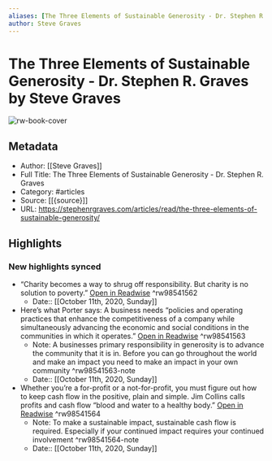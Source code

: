 ```yaml
---
aliases: [The Three Elements of Sustainable Generosity - Dr. Stephen R. Graves, The Three Elements of Sustainable Generosity - Dr. Stephen R. Graves]
author: Steve Graves
---
```

# The Three Elements of Sustainable Generosity - Dr. Stephen R. Graves by Steve Graves

![rw-book-cover](https://readwise-assets.s3.amazonaws.com/static/images/article4.6bc1851654a0.png)

## Metadata
- Author: [[Steve Graves]]
- Full Title: The Three Elements of Sustainable Generosity - Dr. Stephen R. Graves
- Category: #articles
- Source: [[{source}]]
- URL: https://stephenrgraves.com/articles/read/the-three-elements-of-sustainable-generosity/

## Highlights
### New highlights synced
- “Charity becomes a way to shrug off responsibility. But charity is no solution to poverty.” [Open in Readwise](https://readwise.io/open/98541562) ^rw98541562
    - Date:: [[October 11th, 2020, Sunday]]
- Here’s what Porter says: A business needs “policies and operating practices that enhance the competitiveness of a company while simultaneously advancing the economic and social conditions in the communities in which it operates.” [Open in Readwise](https://readwise.io/open/98541563) ^rw98541563
    - Note: A businesses primary responsibility in generosity is to advance the community that it is in. Before you can go throughout the world and make an impact you need to make an impact in your own community ^rw98541563-note
    - Date:: [[October 11th, 2020, Sunday]]
- Whether you’re a for-profit or a not-for-profit, you must figure out how to keep cash flow in the positive, plain and simple. Jim Collins calls profits and cash flow “blood and water to a healthy body.” [Open in Readwise](https://readwise.io/open/98541564) ^rw98541564
    - Note: To make a sustainable impact, sustainable cash flow is required. Especially if your continued impact requires your continued involvement ^rw98541564-note
    - Date:: [[October 11th, 2020, Sunday]]
